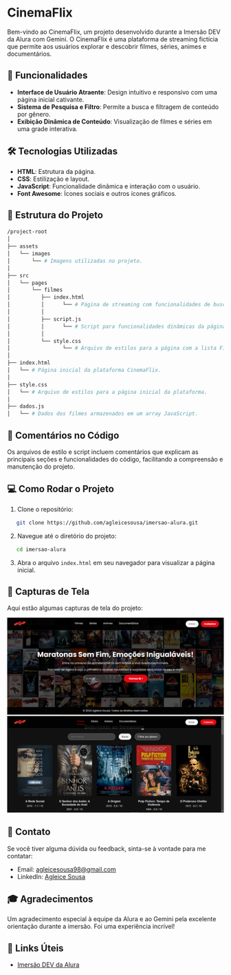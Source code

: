 # CinemaFlix

Bem-vindo ao CinemaFlix, um projeto desenvolvido durante a Imersão DEV da Alura com Gemini. O CinemaFlix é uma plataforma de streaming fictícia que permite aos usuários explorar e descobrir filmes, séries, animes e documentários.

## 🚀 Funcionalidades

- **Interface de Usuário Atraente**: Design intuitivo e responsivo com uma página inicial cativante.
- **Sistema de Pesquisa e Filtro**: Permite a busca e filtragem de conteúdo por gênero.
- **Exibição Dinâmica de Conteúdo**: Visualização de filmes e séries em uma grade interativa.

## 🛠 Tecnologias Utilizadas

- **HTML**: Estrutura da página.
- **CSS**: Estilização e layout.
- **JavaScript**: Funcionalidade dinâmica e interação com o usuário.
- **Font Awesome**: Ícones sociais e outros ícones gráficos.

## 📁 Estrutura do Projeto

```bash
/project-root
│
├── assets
│   └── images
│       └── # Imagens utilizadas no projeto.
│
├── src
│   └── pages
│       └── filmes
│          ├── index.html
│          │      └── # Página de streaming com funcionalidades de busca e filtro.
│          │
│          ├── script.js
│          │      └── # Script para funcionalidades dinâmicas da página de streaming.
│          │
│          └── style.css
│                 └── # Arquivo de estilos para a página com a lista Filmes.
│
├── index.html
│   └── # Página inicial da plataforma CinemaFlix.
│
├── style.css
│   └── # Arquivo de estilos para a página inicial da plataforma.
│
├── dados.js
│   └── # Dados dos filmes armazenados em um array JavaScript.
```

## 📑 Comentários no Código

Os arquivos de estilo e script incluem comentários que explicam as principais seções e funcionalidades do código, facilitando a compreensão e manutenção do projeto.

## 💻 Como Rodar o Projeto

1. Clone o repositório:
   
```bash
   git clone https://github.com/agleicesousa/imersao-alura.git
```

2. Navegue até o diretório do projeto:
   
```bash
   cd imersao-alura
```

3. Abra o arquivo `index.html` em seu navegador para visualizar a página inicial.

## 📸 Capturas de Tela

Aqui estão algumas capturas de tela do projeto:

![Página Inicial](assets/images/inicio.png)
![Página de Streaming](assets/images/filmes.png)

## 📧 Contato

Se você tiver alguma dúvida ou feedback, sinta-se à vontade para me contatar:

- Email: agleicesousa98@gmail.com
- LinkedIn: [Agleice Sousa](https://www.linkedin.com/in/agleice-sousa)

## 🎓 Agradecimentos

Um agradecimento especial à equipe da Alura e ao Gemini pela excelente orientação durante a imersão. Foi uma experiência incrível!

## 🔗 Links Úteis

- [Imersão DEV da Alura](https://www.alura.com.br/imersao-dev-google-gemini)